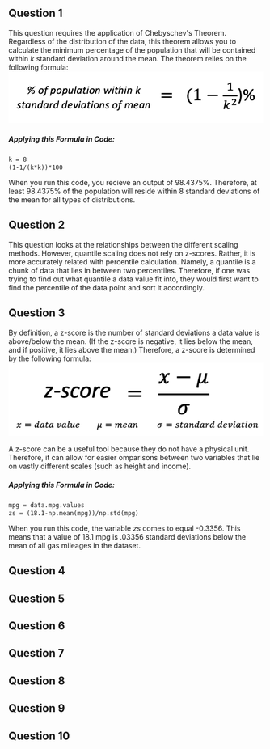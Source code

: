 ## Question 1
This question requires the application of Chebyschev's Theorem. Regardless of the distribution of the data, this theorem allows you to calculate the minimum percentage of the population that will be contained within *k* standard deviation around the mean. The theorem relies on the following formula:
![Formula](formula.png)

##### Applying this Formula in Code:

    k = 8
    (1-1/(k*k))*100

When you run this code, you recieve an output of 98.4375%. Therefore, at least 98.4375% of the population will reside within 8 standard deviations of the mean for all types of distributions.

## Question 2
This question looks at the relationships between the different scaling methods. However, quantile scaling does not rely on z-scores. Rather, it is more accurately related with percentile calculation. Namely, a quantile is a chunk of data that lies in between two percentiles. Therefore, if one was trying to find out what quantile a data value fit into, they would first want to find the percentile of the data point and sort it accordingly.

## Question 3
By definition, a z-score is the number of standard deviations a data value is above/below the mean. (If the z-score is negative, it lies below the mean, and if positive, it lies above the mean.) Therefore, a z-score is determined by the following formula:
![ZFormula](zformula.png)

A z-score can be a useful tool because they do not have a physical unit. Therefore, it can allow for easier omparisons between two variables that lie on vastly different scales (such as height and income).

##### Applying this Formula in Code:

    mpg = data.mpg.values
    zs = (18.1-np.mean(mpg))/np.std(mpg)

When you run this code, the variable *zs* comes to equal -0.3356. This means that a value of 18.1 mpg is .03356 standard deviations below the mean of all gas mileages in the dataset.

## Question 4

## Question 5

## Question 6

## Question 7

## Question 8

## Question 9

## Question 10
